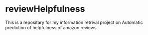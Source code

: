 # reviewHelpfulness

This is a repositary for my information retrival project on Automatic prediction of helpfulness of amazon reviews
